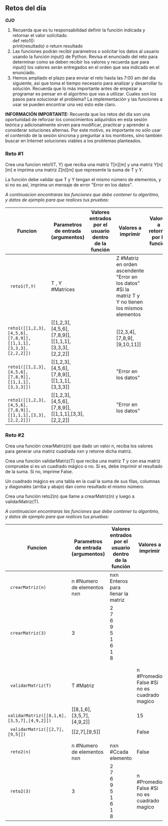 ## Retos del día

***OJO*** 
1. Recuerda que es tu responsabilidad definir la función indicada y retornar el valor solicitado. <br/>
    def reto1():<br/>
        print(resultado) o return resultado
2. Las funciones podrán recibir parámetros o solicitar los datos al usuario usando la función input() de Python. Revisa el enunciado del reto para determinar como se deben recibir los valores y recuerda que para input() los valores serán entregados en el orden que sea indicado en el enunciado.
3. Hemos ampliado el plazo para enviar el reto hasta las 7:00 am del día siguiente, así que toma el tiempo necesario para analizar y desarrollar tu solución. Recuerda que lo más importante antes de empezar a programar es pensar en el algoritmo que vas a utilizar. Cuales son los pasos para solucionar el problema? La implementación y las funciones a usar se pueden encontrar una vez esto este claro.


<b>INFORMACIÓN IMPORTANTE:</b> Recuerda que los retos del día son una oportunidad de reforzar los conocimientos adquiridos en esta sesión teórica y adicionalmente sirven para modificar, practicar y aprender a considerar soluciones alternas. Por este motivo, es importante no sólo usar el contenido de la sesión síncrona y preguntar a los monitores, sino también buscar en Internet soluciones viables a los problemas planteados. 

### Reto #1
Crea una funcion reto1(T, Y) que reciba una matriz T[n][m] y una matriz Y[n][m] e imprima una matriz Z[n][m] que represente la suma de T y Y.

La función debe validar que T y Y tengan el mismo número de elementos, y si no es así, imprima un mensaje de error "Error en los datos".

*A continuacion encontraras las funciones que debe contener tu algoritmo, y datos de ejemplo para que realices tus pruebas:*

<table>
<thead><tr>
<th>Funcion</th>
<th>Parametros de entrada (argumentos)</th>
<th>Valores entrados por el <br>usuario dentro de la función</th>
<th>Valores a imprimir</th>
<th>Valores a retornar<br> por la función</th>
</tr>
</thead>
<tbody>
<tr>
<td><code> reto1(T,Y)</code></td>
<td>T , Y        #Matrices</td>
<td></td>
<td> Z                     #Matriz en orden ascendente <br/>
    "Error en los datos"  #Si la matriz T y Y no tienen los mismos elementos</td>
    <td></td>
</tr>
<tr>
<td><code> reto1([[1,2,3],[4,5,6],[7,8,9]], [[1,1,1],[3,3,3],[2,2,2]])</code></td>
<td>[[1,2,3],[4,5,6],[7,8,9]], [[1,1,1],[3,3,3],[2,2,2]]</td>
<td></td>
<td>[[2,3,4],[7,8,9],[9,10,11]]             <br/></td>
    <td></td>
</tr>
<tr>
<td><code> reto1([[1,2,3],[4,5,6],[7,8,9]], [[1,1,1],[3,3,3]])</code></td>
<td>[[1,2,3],[4,5,6],[7,8,9]], [[1,1,1],[3,3,3]]</td>
<td></td>
<td>"Error en los datos"           <br/></td>
    <td></td>
</tr>
<tr>
<td><code> reto1([[1,2,3],[4,5,6],[7,8,9]], [[1,1,1],[3,3],[2,2,2]])</code></td>
<td>[[1,2,3],[4,5,6],[7,8,9]], [[1,1,1],[3,3],[2,2,2]]</td>
<td></td>
<td>"Error en los datos"           <br/></td>
    <td></td>
</tr>
</tbody></table>

### Reto #2

Crea una función crearMatriz(n) que dado un valor n, reciba los valores para generar una matriz cuadrada nxn y retorne dicha matriz. 

Crea una función validarMatriz(T) que reciba una matriz T y con esa matriz compruebe si es un cuadrado mágico o no. Si es, debe imprimir el resultado de la suma. Si no, imprime False.

Un cuadrado mágico es una tabla en la cual la suma de sus filas, columnas y diagonales (arriba y abajo) dan como resultado el mismo número.

Crea una función reto2(n) que llame a crearMatriz(n) y luego a validarMatriz(T).

*A continuacion encontraras las funciones que debe contener tu algoritmo, y datos de ejemplo para que realices tus pruebas:*

<table>
<thead><tr>
<th>Funcion</th>
<th>Parametros de entrada <br>(argumentos)</th>
<th>Valores entrados por el <br>usuario dentro de la función</th>
<th>Valores a imprimir</th>
<th>Valores a retornar<br> por la función</th>
</tr>
</thead>
<tbody>
<tr>
<td><code> crearMatriz(n)</code></td>
<td>n        #Numero de elementos nxn</td>
<td> nxn Enteros para llenar la matriz</td>
<td></td>
    <td>T   #Matriz creada</td>
</tr>
    <tr>
<td><code> crearMatriz(3)</code></td>
<td>3 </td>
<td> 2 <br/>
        7 <br/>
        6 <br/>
        9<br/>
        5<br/>
        1<br/>
        6<br/>
    1<br/>
    8
        </td>
<td></td>
    <td>[[2,7,6],[9,5,1],[6,1,8]]</td>
</tr>
    <tr><td/><td/><td/><td/><td/></tr>
    <tr><td/><td/><td/><td/><td/></tr>
    <tr>
<td><code> validarMatriz(T)</code></td>
<td>T        #Matriz</td>
<td></td>
<td>n        #Promedio<br/>
    False    #Si no es cuadrado magico</td>
    <td></td>
</tr>
    <tr>
<td><code> validarMatriz([[8,1,6],[3,5,7],[4,9,2]])</code></td>
<td>[[8,1,6],[3,5,7],[4,9,2]] </td>
<td> </td>
<td>15</td>
    <td></td>
</tr>
<tr>
<td><code> validarMatriz([[2,7],[9,5]])</code></td>
<td>[[2,7],[9,5]] </td>
<td> </td>
<td>False</td>
    <td></td>
</tr>
<tr><td/><td/><td/><td/><td/></tr>
    <tr><td/><td/><td/><td/><td/></tr>
<tr>
<td><code> reto2(n)</code></td>
<td>n #Numero de elementos nxn</td>
<td> nxn #Ccada elemento 
        </td>
<td>False<br/></td>
    <td></td>
</tr>
    <tr>
<td><code> reto2(3)</code></td>
<td>3</td>
<td> 2 <br/>
        7 <br/>
        6 <br/>
        9<br/>
        5<br/>
        1<br/>
        6<br/>
    1<br/>
    8
        </td>
<td>n        #Promedio<br/>
    False    #Si no es cuadrado magico</td>
    <td></td>
</tr>
</tbody></table>